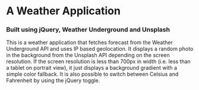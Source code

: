 # A Weather Application

### Built using jQuery, Weather Underground and Unsplash

This is a weather application that fetches forecast from the Weather Underground API and uses IP based geolocation. 
It displays a random photo in the background from the Unsplash API depending on the screen resolution. If the screen resolution is less than 700px in width (i.e. less than a tablet on portrait view), it just displays a background gradient with a simple color fallback.
It is also possible to switch between Celsius and Fahrenheit by using the jQuery toggle. 

